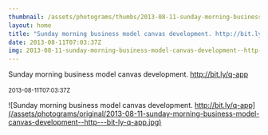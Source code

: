 ```yaml
---
thumbnail: /assets/photograms/thumbs/2013-08-11-sunday-morning-business-model-canvas-development--http---bit-ly-q-app.png
layout: home
title: "Sunday morning business model canvas development. http://bit.ly/q-app"
date: 2013-08-11T07:03:37Z
img: 2013-08-11-sunday-morning-business-model-canvas-development--http---bit-ly-q-app.jpg
---
```


Sunday morning business model canvas development. http://bit.ly/q-app

<small>2013-08-11T07:03:37Z</small>

![Sunday morning business model canvas development. http://bit.ly/q-app](/assets/photograms/original/2013-08-11-sunday-morning-business-model-canvas-development--http---bit-ly-q-app.jpg)
